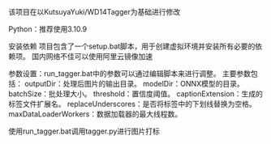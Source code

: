 该项目在以KutsuyaYuki/WD14Tagger为基础进行修改

Python：推荐使用3.10.9

安装依赖
项目包含了一个setup.bat脚本，用于创建虚拟环境并安装所有必要的依赖项。
国内网络不佳可以使用阿里云镜像加速

参数设置：run_tagger.bat中的参数可以通过编辑脚本来进行调整。
主要参数包括：
outputDir：处理后图片的输出目录。
modelDir：ONNX模型的目录。
batchSize：批处理大小。
threshold：置信度阈值。
captionExtension：生成的标签文件扩展名。
replaceUnderscores：是否将标签中的下划线替换为空格。
maxDataLoaderWorkers：数据加载器的最大线程数。

使用run_tagger.bat调用tagger.py进行图片打标
